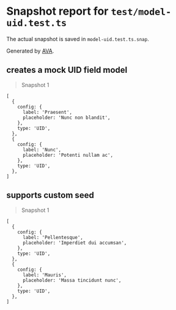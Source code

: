 # Snapshot report for `test/model-uid.test.ts`

The actual snapshot is saved in `model-uid.test.ts.snap`.

Generated by [AVA](https://avajs.dev).

## creates a mock UID field model

> Snapshot 1

    [
      {
        config: {
          label: 'Praesent',
          placeholder: 'Nunc non blandit',
        },
        type: 'UID',
      },
      {
        config: {
          label: 'Nunc',
          placeholder: 'Potenti nullam ac',
        },
        type: 'UID',
      },
    ]

## supports custom seed

> Snapshot 1

    [
      {
        config: {
          label: 'Pellentesque',
          placeholder: 'Imperdiet dui accumsan',
        },
        type: 'UID',
      },
      {
        config: {
          label: 'Mauris',
          placeholder: 'Massa tincidunt nunc',
        },
        type: 'UID',
      },
    ]
